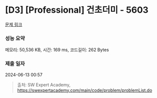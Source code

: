 # [D3] [Professional] 건초더미 - 5603 

[문제 링크](https://swexpertacademy.com/main/code/problem/problemDetail.do?contestProbId=AWXGEbd6cjMDFAUo) 

### 성능 요약

메모리: 50,536 KB, 시간: 169 ms, 코드길이: 262 Bytes

### 제출 일자

2024-06-13 00:57



> 출처: SW Expert Academy, https://swexpertacademy.com/main/code/problem/problemList.do
